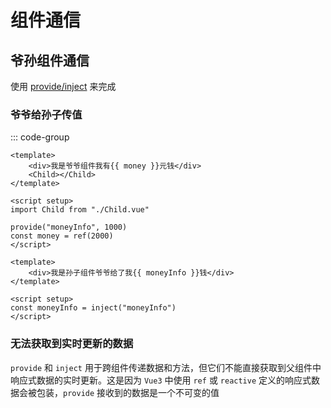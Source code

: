 # 组件通信

## 爷孙组件通信

使用 [provide/inject](https://cn.vuejs.org/api/options-composition.html#provide) 来完成

### 爷爷给孙子传值

::: code-group

```vue [爷爷组件]
<template>
	<div>我是爷爷组件我有{{ money }}元钱</div>
	<Child></Child>
</template>

<script setup>
import Child from "./Child.vue"

provide("moneyInfo", 1000)
const money = ref(2000)
</script>
```

```vue [孙子组件]
<template>
	<div>我是孙子组件爷爷给了我{{ moneyInfo }}钱</div>
</template>

<script setup>
const moneyInfo = inject("moneyInfo")
</script>
```

### 无法获取到实时更新的数据

`provide` 和 `inject` 用于跨组件传递数据和方法，但它们不能直接获取到父组件中响应式数据的实时更新。这是因为 `Vue3` 中使用 `ref` 或 `reactive` 定义的响应式数据会被包装，`provide` 接收到的数据是一个不可变的值
